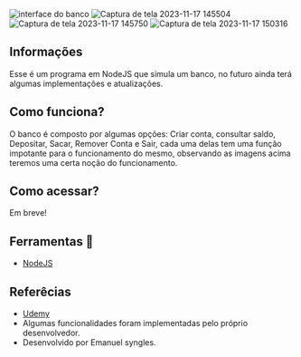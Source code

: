 ![interface do banco](https://github.com/Emanuelsyngles/Account/assets/122393755/b6bdeec9-cd47-4865-b055-49dd7c20fb26)
![Captura de tela 2023-11-17 145504](https://github.com/Emanuelsyngles/Account/assets/122393755/98bea62f-c8e3-4b9b-a6cf-385e0801b2fe)
![Captura de tela 2023-11-17 145750](https://github.com/Emanuelsyngles/Account/assets/122393755/be021dda-4aad-4ebc-af48-4deba1d12a73)
![Captura de tela 2023-11-17 150316](https://github.com/Emanuelsyngles/Account/assets/122393755/bd70c694-3384-4d88-adc9-d8dc41b2b2a6)


## Informações
  Esse é um programa em NodeJS que simula um banco, no futuro ainda terá algumas implementações e atualizações.

 ## Como funciona?
 O banco é composto por algumas opções: Criar conta, consultar saldo, Depositar, Sacar, Remover Conta e Sair, cada uma delas tem uma função impotante para o funcionamento do mesmo,
 observando as imagens acima teremos uma certa noção do funcionamento.

## Como acessar?
Em breve!

 ## Ferramentas 🔧
- [NodeJS](https://nodejs.org/en)
  
 ## Referêcias

 - [Udemy](https://www.udemy.com/) 
 - Algumas funcionalidades foram implementadas pelo próprio desenvolvedor.
 - Desenvolvido por Emanuel syngles.


